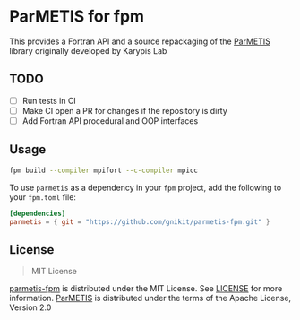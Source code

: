 # ParMETIS for fpm

This provides a Fortran API and a source repackaging of the
[ParMETIS](https://github.com/KarypisLab/ParMETIS) library originally developed by Karypis Lab

## TODO

- [ ] Run tests in CI
- [ ] Make CI open a PR for changes if the repository is dirty
- [ ] Add Fortran API procedural and OOP interfaces

## Usage

```sh
fpm build --compiler mpifort --c-compiler mpicc
```

To use `parmetis` as a dependency in your `fpm` project, add the following to your `fpm.toml` file:

```toml
[dependencies]
parmetis = { git = "https://github.com/gnikit/parmetis-fpm.git" }
```

## License

> MIT License

[parmetis-fpm](https://github.com/gnikit/metis-fpm) is distributed under the MIT License. See [LICENSE](LICENSE) for more information.
[ParMETIS](https://github.com/KarypisLab/ParMETIS) is distributed under the terms of the Apache License, Version 2.0
